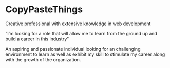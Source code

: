 # CopyPasteThings

Creative professional with extensive knowledge in web development

“I’m looking for a role that will allow me to learn from the ground up and build a career in this industry"

An aspiring and passionate individual looking for an challenging environment to learn as well as exhibit my skill to stimulate my career along with the growth of the organization.

